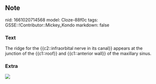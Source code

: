 ## Note
nid: 1661020714568
model: Cloze-88f0c
tags: GSSE::!Contributor::Mickey_Kondo
markdown: false

### Text
The ridge for the {{c2::infraorbital nerve in its canal}} appears at the junction of the {{c1::roof}} and {{c1::anterior wall}} of the maxillary sinus.

### Extra
<img src="i282882364575845934.jpg">
